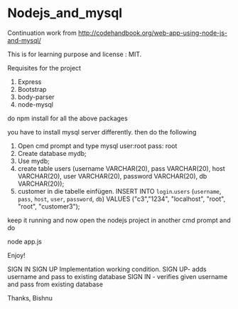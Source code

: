 # Nodejs_and_mysql

Continuation work from http://codehandbook.org/web-app-using-node-js-and-mysql/


This is for learning purpose and license : MIT.

Requisites for the project

1. Express
2. Bootstrap
3. body-parser
4. node-mysql

do npm install for all the above packages

you have to install mysql server differently.
then
do the following 
1. Open cmd prompt and type mysql user:root  pass: root
2. Create database mydb;
3. Use mydb;
4. create table users (username VARCHAR(20), pass VARCHAR(20), host VARCHAR(20), user VARCHAR(20), password VARCHAR(20), db VARCHAR(20));
5. customer in die tabelle einfügen.
INSERT INTO `login`.`users`
(`username`,
`pass`,
`host`,
`user`,
`password`,
`db`)
VALUES
("c3","1234", "localhost", "root", "root", "customer3");


keep it running and now open the nodejs project in another cmd prompt and do 

node app.js



Enjoy!

SIGN IN SIGN UP Implementation working condition.
SIGN UP- adds username and pass to existing database
SIGN IN - verifies given username and pass from existing database


Thanks, 
Bishnu
